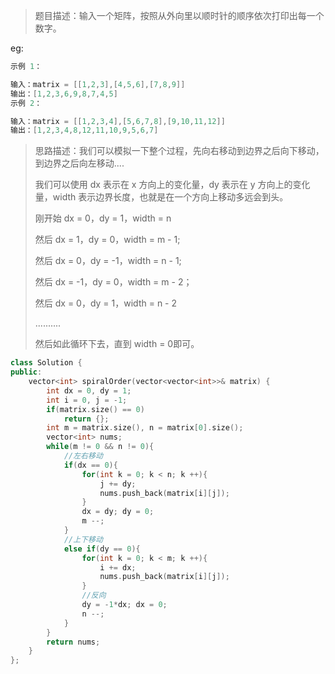 > 题目描述：输入一个矩阵，按照从外向里以顺时针的顺序依次打印出每一个数字。

eg:

```java
示例 1：

输入：matrix = [[1,2,3],[4,5,6],[7,8,9]]
输出：[1,2,3,6,9,8,7,4,5]
示例 2：

输入：matrix = [[1,2,3,4],[5,6,7,8],[9,10,11,12]]
输出：[1,2,3,4,8,12,11,10,9,5,6,7]
```

> 思路描述：我们可以模拟一下整个过程，先向右移动到边界之后向下移动，到边界之后向左移动....
>
> 我们可以使用 dx 表示在 x 方向上的变化量，dy 表示在 y 方向上的变化量，width 表示边界长度，也就是在一个方向上移动多远会到头。
>
> 刚开始 dx = 0，dy = 1，width = n
>
> 然后 dx = 1，dy = 0，width = m - 1;
>
> 然后 dx = 0，dy = -1，width = n - 1;
>
> 然后 dx = -1，dy = 0，width = m - 2；
>
> 然后 dx = 0，dy = 1，width = n - 2 
>
> ..........
>
> 然后如此循环下去，直到 width = 0即可。

```C++
class Solution {
public:
    vector<int> spiralOrder(vector<vector<int>>& matrix) {
        int dx = 0, dy = 1;
        int i = 0, j = -1;
        if(matrix.size() == 0)
            return {};
        int m = matrix.size(), n = matrix[0].size();
        vector<int> nums;
        while(m != 0 && n != 0){
            //左右移动
            if(dx == 0){
                for(int k = 0; k < n; k ++){
                    j += dy;
                    nums.push_back(matrix[i][j]);
                }   
                dx = dy; dy = 0;
                m --;
            }
            //上下移动
            else if(dy == 0){
                for(int k = 0; k < m; k ++){
                    i += dx;
                    nums.push_back(matrix[i][j]);
                } 
                //反向
                dy = -1*dx; dx = 0;  
                n --;
            }
        }
        return nums;
    }
};
```
